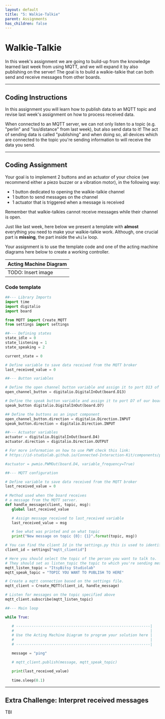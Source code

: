 ```yaml
---
layout: default
title: "5: Walkie-Talkie"
parent: Assignments
has_children: false
---
```


# Walkie-Talkie
In this week's assignment we are going to build-up from the knowledge learned last week from using MQTT, and we will expand it by also publishing on the server!
The goal is to build a walkie-talkie that can both send and receive messages from other boards.

---

## Coding Instructions
In this assignment you will learn how to publish data to an MQTT topic and revise last week's assignment on how to process received data.

When connected to an MQTT server, we can not only listen to a topic (e.g. "perlin" and "iss/distance" from last week), but also send data to it!
The act of sending data is called "publishing" and when doing so, all devices which are connected to the topic you're sending information to will receive the data you send.

---

## Coding Assignment
Your goal is to implement 2 buttons and an actuator of your choice (we recommend either a piezo buzzer or a vibration motor), in the following way:
- 1 button dedicated to opening the walkie-talkie channel
- 1 button to send messages on the channel
- 1 actuator that is triggered when a message is received

Remember that walkie-talkies cannot receive messages while their channel is open.

Just like last week, here below we present a template with **almost** everything you need to make your walkie-talkie work. 
Although, one crucial part is **missing**, the part inside the `while` loop.

Your assignment is to use the template code and one of the acting machine diagrams here below to create a working controller.

| Acting Machine Diagram | 
| -------------------------------------- | 
| TODO: Insert image                | 


### Code template
```python
##--- Library Imports
import time
import digitalio
import board

from MQTT import Create_MQTT
from settings import settings

##--- Defining states
state_idle = 0
state_listening = 1
state_speaking = 2

current_state = 0

# Define variable to save data received from the MQTT broker
last_received_value = 0

##--- Button variables

# Define the open channel button variable and assign it to port D13 of our board
open_channel_button = digitalio.DigitalInOut(board.D13)

# Define the speak button variable and assign it to port D7 of our board
speak_button digitalio.DigitalInOut(board.D7)

## Define the buttons as an input component
open_channel_button.direction = digitalio.Direction.INPUT
speak_button.direction = digitalio.Direction.INPUT

##--- Actuator variables
actuator = digitalio.DigitalInOut(board.D4)
actuator.direction = digitalio.Direction.OUTPUT

# For more information on how to use PWM check this link: 
# https://id-studiolab.github.io/Connected-Interaction-Kit/components/piezo-buzzer/piezo-buzzer.html#define-a-tone-using-pulse-width-modulation-pwm

#actuator = pwmio.PWMOut(board.D4, variable_frequency=True)

##--- MQTT configuration

# Define variable to save data received from the MQTT broker
last_received_value = 0
   
# Method used when the board receives 
# a message from the MQTT server.
def handle_message(client, topic, msg):
   global last_received_value

   # Assign message received to last_received variable
   last_received_value = msg

   # See what was printed and on what topic
   print("New message on topic {0}: {1}".format(topic, msg))

# You can find the client Id in the settings.py this is used to identify the board
client_id = settings["mqtt_clientid"]

# Here you should select the topic of the person you want to talk to.
# They should set as listen_topic the topic to which you're sending messages to.
mqtt_listen_topic = "ItsyBitsy Studiolab"
mqtt_speak_topic = "TOPIC YOU WANT TO PUBLISH TO HERE"

# Create a mqtt connection based on the settings file.
mqtt_client = Create_MQTT(client_id, handle_message)

# Listen for messages on the topic specified above
mqtt_client.subscribe(mqtt_listen_topic)

##--- Main loop

while True: 

   # -------------------------------------------------------------| 
   #                                                              | 
   # Use the Acting Machine Diagram to program your solution here | 
   #                                                              | 
   # -------------------------------------------------------------|

   message = "ping"

   # mqtt_client.publish(message, mqtt_speak_topic)

   print(last_received_value)
   
   time.sleep(0.1)

```


--- 

## Extra Challenge: Interpret received messages 
TBI